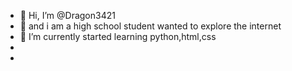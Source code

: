 - 👋 Hi, I’m @Dragon3421
- 👀 and i am a high school student wanted to explore the internet 
- 🌱 I’m currently started learning python,html,css 
- 
-

<!---
Dragon3421/Dragon3421 is a ✨ special ✨ repository because its `README.md` (this file) appears on your GitHub profile.
You can click the Preview link to take a look at your changes.
--->
